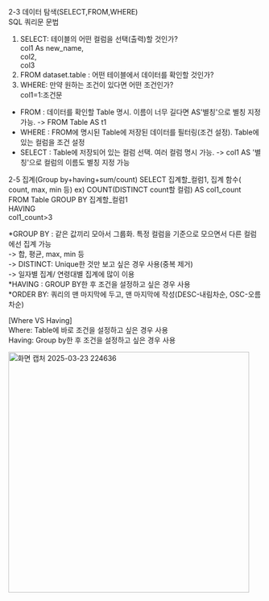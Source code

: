2-3 데이터 탐색(SELECT,FROM,WHERE)   
SQL 쿼리문 문법   
1) SELECT: 테이블의 어떤 컬럼을 선택(출력)할 것인가?   
   col1 As new_name,   
   col2,   
   col3   
3) FROM dataset.table : 어떤 테이블에서 데이터를 확인할 것인가?   
4) WHERE: 만약 원하는 조건이 있다면 어떤 조건인가?   
   col1=1:조건문
   
* FROM : 데이터를 확인할 Table 명시. 이름이 너무 길다면 AS'별칭'으로 별칭 지정 가능.
  -> FROM Table AS t1
* WHERE : FROM에 명시된 Table에 저장된 데이터를 필터링(조건 설정). Table에 있는 컬럼을 조건 설정
* SELECT : Table에 저장되어 있는 컬럼 선택. 여러 컬럼 명시 가능.
  -> col1 AS '별칭'으로 컬럼의 이름도 별칭 지정 가능

2-5 집계(Group by+having+sum/count)
  SELECT
  집계할_컬럼1,
  집계 함수( count, max, min 등)
  ex) COUNT(DISTINCT count할 컬럼) AS col1_count    
  FROM Table
  GROUP BY
  집계할_컬럼1   
  HAVING   
  col1_count>3   

     
  *GROUP BY : 같은 값끼리 모아서 그룹화. 특정 컬럼을 기준으로 모으면서 다른 컬럼에선 집계 가능   
  -> 합, 평균, max, min 등   
  -> DISTINCT: Unique한 것만 보고 싶은 경우 사용(중복 제거)   
  -> 일자별 집계/ 연령대별 집계에 많이 이용   
*HAVING : GROUP BY한 후 조건을 설정하고 싶은 경우 사용     
*ORDER BY: 쿼리의 맨 마지막에 두고, 맨 마지막에 작성(DESC-내림차순, OSC-오름차순)      



[Where VS Having]    
Where: Table에 바로 조건을 설정하고 싶은 경우 사용      
Having: Group by한 후 조건을 설정하고 싶은 경우 사용         


   <img width="478" alt="화면 캡처 2025-03-23 224636" src="https://github.com/user-attachments/assets/77413c09-59e5-4443-8890-dc28074f19c9" />   

   
  
